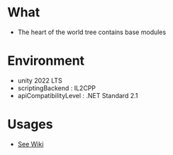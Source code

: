 # What

- The heart of the world tree contains base modules

# Environment

- unity 2022 LTS
- scriptingBackend : IL2CPP
- apiCompatibilityLevel : .NET Standard 2.1

# Usages

- [See Wiki](https://github.com/pancake-llc/foundation/wiki)
